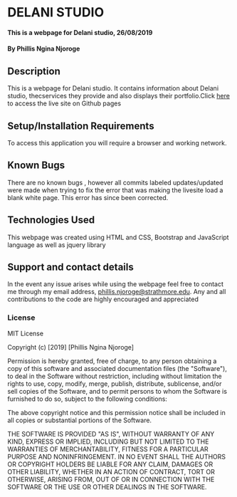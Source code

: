 # DELANI STUDIO
#### This is a webpage for Delani studio, 26/08/2019
#### By Phillis Ngina Njoroge
## Description
This is a webpage for Delani studio. It contains information about Delani studio, thecservices they provide and also displays their portfolio.Click <a href="https://ngina07.github.io/delani-studio/">here</a> to access the live site on Github pages


## Setup/Installation Requirements
To access this application you will require a browser and working network.
## Known Bugs
There are no known bugs , however all commits labeled updates/updated were made when trying to fix the error that was making the livesite load a blank white page. This error has since been corrected.
## Technologies Used
This webpage was created using HTML and CSS, Bootstrap and JavaScript language as well as jquery library
## Support and contact details
In the event any issue arises while using the webpage feel free to contact me through my email address, phillis.njoroge@strathmore.edu. Any and all contributions to the code are highly encouraged and appreciated 
### License
MIT License

Copyright (c) [2019] [Phillis Ngina Njoroge]

Permission is hereby granted, free of charge, to any person obtaining a copy
of this software and associated documentation files (the "Software"), to deal
in the Software without restriction, including without limitation the rights
to use, copy, modify, merge, publish, distribute, sublicense, and/or sell
copies of the Software, and to permit persons to whom the Software is
furnished to do so, subject to the following conditions:

The above copyright notice and this permission notice shall be included in all
copies or substantial portions of the Software.

THE SOFTWARE IS PROVIDED "AS IS", WITHOUT WARRANTY OF ANY KIND, EXPRESS OR
IMPLIED, INCLUDING BUT NOT LIMITED TO THE WARRANTIES OF MERCHANTABILITY,
FITNESS FOR A PARTICULAR PURPOSE AND NONINFRINGEMENT. IN NO EVENT SHALL THE
AUTHORS OR COPYRIGHT HOLDERS BE LIABLE FOR ANY CLAIM, DAMAGES OR OTHER
LIABILITY, WHETHER IN AN ACTION OF CONTRACT, TORT OR OTHERWISE, ARISING FROM,
OUT OF OR IN CONNECTION WITH THE SOFTWARE OR THE USE OR OTHER DEALINGS IN THE
SOFTWARE.

